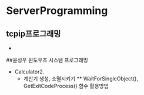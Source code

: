 # ServerProgramming
## tcpip프로그래밍
* 

##윤성우 윈도우즈 시스템 프로그래밍
* Calculator2.
  * 계산기 생성, 소멸시키기
  ** WaitForSingleObject(), GetExitCodeProcess() 함수 활용방법
